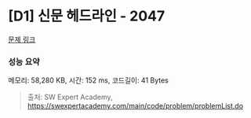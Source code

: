 # [D1] 신문 헤드라인 - 2047 

[문제 링크](https://swexpertacademy.com/main/code/problem/problemDetail.do?contestProbId=AV5QKsLaAy0DFAUq) 

### 성능 요약

메모리: 58,280 KB, 시간: 152 ms, 코드길이: 41 Bytes



> 출처: SW Expert Academy, https://swexpertacademy.com/main/code/problem/problemList.do